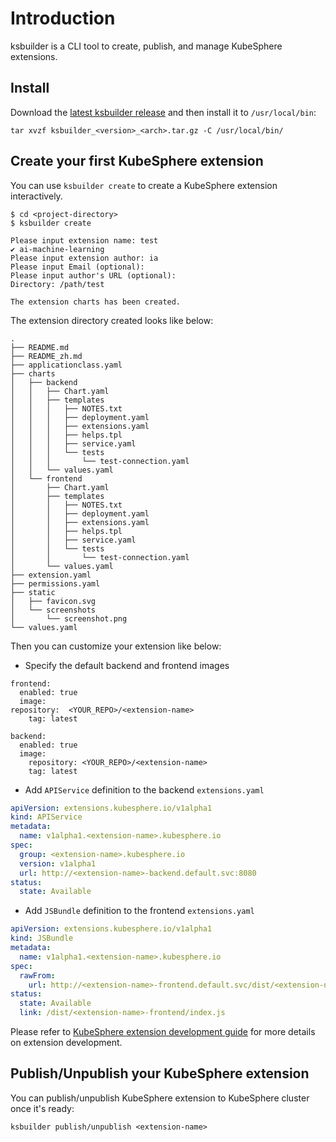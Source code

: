 # Introduction

ksbuilder is a CLI tool to create, publish, and manage KubeSphere extensions.

## Install

Download the [latest ksbuilder release](https://github.com/kubesphere/ksbuilder/releases) and then install it to `/usr/local/bin`:
```shell
tar xvzf ksbuilder_<version>_<arch>.tar.gz -C /usr/local/bin/
```

## Create your first KubeSphere extension

You can use `ksbuilder create` to create a KubeSphere extension interactively.

```
$ cd <project-directory>
$ ksbuilder create

Please input extension name: test
✔ ai-machine-learning
Please input extension author: ia
Please input Email (optional):
Please input author's URL (optional):
Directory: /path/test

The extension charts has been created.
```

The extension directory created looks like below:

```
.
├── README.md
├── README_zh.md
├── applicationclass.yaml
├── charts
│   ├── backend
│   │   ├── Chart.yaml
│   │   ├── templates
│   │   │   ├── NOTES.txt
│   │   │   ├── deployment.yaml
│   │   │   ├── extensions.yaml
│   │   │   ├── helps.tpl
│   │   │   ├── service.yaml
│   │   │   └── tests
│   │   │       └── test-connection.yaml
│   │   └── values.yaml
│   └── frontend
│       ├── Chart.yaml
│       ├── templates
│       │   ├── NOTES.txt
│       │   ├── deployment.yaml
│       │   ├── extensions.yaml
│       │   ├── helps.tpl
│       │   ├── service.yaml
│       │   └── tests
│       │       └── test-connection.yaml
│       └── values.yaml
├── extension.yaml
├── permissions.yaml
├── static
│   ├── favicon.svg
│   └── screenshots
│       └── screenshot.png
└── values.yaml
```

Then you can customize your extension like below:

- Specify the default backend and frontend images

```
frontend:
  enabled: true
  image:
repository:  <YOUR_REPO>/<extension-name>
    tag: latest

backend:
  enabled: true
  image:
    repository: <YOUR_REPO>/<extension-name>
    tag: latest
```

- Add `APIService` definition to the backend `extensions.yaml`

```yaml
apiVersion: extensions.kubesphere.io/v1alpha1
kind: APIService
metadata:
  name: v1alpha1.<extension-name>.kubesphere.io
spec:
  group: <extension-name>.kubesphere.io
  version: v1alpha1                                      
  url: http://<extension-name>-backend.default.svc:8080
status:
  state: Available
```

- Add `JSBundle` definition to the frontend `extensions.yaml`

```yaml
apiVersion: extensions.kubesphere.io/v1alpha1
kind: JSBundle
metadata:
  name: v1alpha1.<extension-name>.kubesphere.io
spec:
  rawFrom:
    url: http://<extension-name>-frontend.default.svc/dist/<extension-name>-frontend/index.js
status:
  state: Available
  link: /dist/<extension-name>-frontend/index.js
```

Please refer to [KubeSphere extension development guide](https://dev-guide.kubesphere.io/extension-dev-guide/zh/development-procedure/) for more details on extension development.

## Publish/Unpublish your KubeSphere extension

You can publish/unpublish KubeSphere extension to KubeSphere cluster once it's ready:

```shell
ksbuilder publish/unpublish <extension-name>
```

